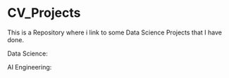 # CV_Projects
This is a Repository where i link to some Data Science Projects that I have done.

Data Science:


AI Engineering:


